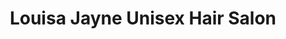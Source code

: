 ---
title: "Louisa Jayne Unisex Hair Salon"
url: /horsham/louisa-jayne-unisex-hair-salon/
shop: hairdresser
---